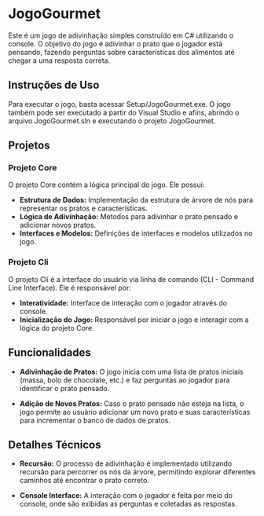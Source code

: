 # JogoGourmet

Este é um jogo de adivinhação simples construído em C# utilizando o console. O objetivo do jogo é adivinhar o prato que o jogador está pensando, fazendo perguntas sobre características dos alimentos até chegar a uma resposta correta.

## Instruções de Uso

Para executar o jogo, basta acessar Setup/JogoGourmet.exe. O jogo também pode ser executado a partir do Visual Studio e afins, abrindo o arquivo JogoGourmet.sln e executando o projeto JogoGourmet.

## Projetos

### Projeto Core

O projeto Core contém a lógica principal do jogo. Ele possui:

-   **Estrutura de Dados:** Implementação da estrutura de árvore de nós para representar os pratos e características.
-   **Lógica de Adivinhação:** Métodos para adivinhar o prato pensado e adicionar novos pratos.
-   **Interfaces e Modelos:** Definições de interfaces e modelos utilizados no jogo.

### Projeto Cli

O projeto Cli é a interface do usuário via linha de comando (CLI - Command Line Interface). Ele é responsável por:

-   **Interatividade:** Interface de interação com o jogador através do console.
-   **Inicialização do Jogo:** Responsável por iniciar o jogo e interagir com a lógica do projeto Core.

## Funcionalidades

-   **Adivinhação de Pratos:** O jogo inicia com uma lista de pratos iniciais (massa, bolo de chocolate, etc.) e faz perguntas ao jogador para identificar o prato pensado.

-   **Adição de Novos Pratos:** Caso o prato pensado não esteja na lista, o jogo permite ao usuário adicionar um novo prato e suas características para incrementar o banco de dados de pratos.


## Detalhes Técnicos

-   **Recursão:** O processo de adivinhação é implementado utilizando recursão para percorrer os nós da árvore, permitindo explorar diferentes caminhos até encontrar o prato correto.

-   **Console Interface:** A interação com o jogador é feita por meio do console, onde são exibidas as perguntas e coletadas as respostas.